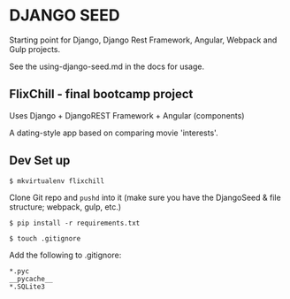 # DJANGO SEED

Starting point for Django, Django Rest Framework, Angular, Webpack and Gulp projects.

See the using-django-seed.md in the docs for usage.

## FlixChill - final bootcamp project

Uses Django + DjangoREST Framework + Angular (components)

A dating-style app based on comparing movie 'interests'.

## Dev Set up

`$ mkvirtualenv flixchill`

Clone Git repo and `pushd` into it (make sure you have the DjangoSeed & file structure; webpack, gulp, etc.)

`$ pip install -r requirements.txt`

`$ touch .gitignore`

Add the following to .gitignore:

    *.pyc
    __pycache__
    *.SQLite3
